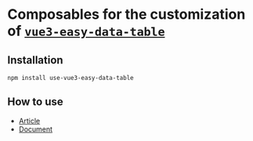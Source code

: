# Composables for the customization of [`vue3-easy-data-table`](https://github.com/HC200ok/vue3-easy-data-table)

## Installation
```shell
npm install use-vue3-easy-data-table
```
## How to use
- [Article](https://dev.to/hc200ok/use-a-composable-function-to-customize-the-table-foot-of-vue3-easy-data-table-1i4c)
- [Document](https://hc200ok.github.io/vue3-easy-data-table-doc/features/footer-customization.html)


